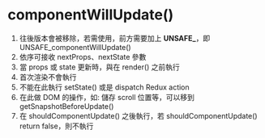 # componentWillUpdate()
1. 往後版本會被移除，若需使用，前方需要加上 **UNSAFE_**，即 UNSAFE_componentWillUpdate()
2. 依序可接收 nextProps、nextState 參數
3. 當 props 或 state 更新時，與在 render() 之前執行
4. 首次渲染不會執行
5. 不能在此執行 setState() 或是 dispatch Redux action
6. 在此做 DOM 的操作，如: 儲存 scroll 位置等，可以移到 getSnapshotBeforeUpdate()
7. 在 shouldComponentUpdate() 之後執行，若 shouldComponentUpdate() return false，則不執行